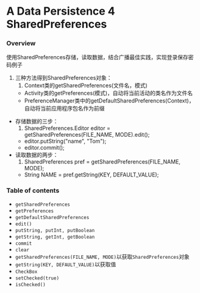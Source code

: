 # A Data Persistence 4 SharedPreferences

### Overview

使用SharedPreferences存储，读取数据，结合广播最佳实践，实现登录保存密码例子

 1. 三种方法得到SharedPreferences对象：
    1. Context类的getSharedPreferences(文件名，模式)
    - Activity类的getPreferences(模式)，自动将当前活动的类名作为文件名
    - PreferenceManager类中的getDefaultSharedPreferences(Context)，自动将当前应用程序包名作为前缀
 - 存储数据的三步：
    1.  SharedPreferences.Editor editor = getSharedPreferences(FILE_NAME, MODE).edit();
    - editor.putString("name", "Tom");
    - editor.commit();
 - 读取数据的两步：
    1. SharedPreferences pref = getSharedPreferences(FILE_NAME, MODE);
    - String NAME = pref.getString(KEY, DEFAULT_VALUE);

### Table of contents
 - ``getSharedPreferences``
 - ``getPreferences``
 - ``getDefaultSharedPreferences``
 - ``edit()``
 - ``putString, putInt, putBoolean``
 - ``getString, getInt, getBoolean``
 - ``commit``
 - ``clear``
 - ``getSharedPreferences(FILE_NAME, MODE)``以获取``SharedPreferences``对象
 - ``getString(KEY, DEFAULT_VALUE)``以获取值
 - ``CheckBox``
 - ``setChecked(true)``
 - ``isChecked()``